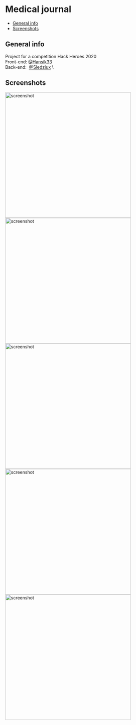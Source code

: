 # Medical journal
* [General info](#general-info) 
* [Screenshots](#screenshots)
## General info
Project for a competition Hack Heroes 2020 \
Front-end: [@Hansik33](https://github.com/Hansik33) \
Back-end: &nbsp;[@Sledziux](https://github.com/Sledziux) \
## Screenshots
<div>
<img src="https://i.imgur.com/GJZTVnm.jpg" alt="screenshot" width="400"/>
<img src="https://i.imgur.com/e2eHmsY.jpg" alt="screenshot" width="400"/>
<img src="https://i.imgur.com/IwN5UYc.jpg" alt="screenshot" width="400"/>
<img src="https://i.imgur.com/iW6VX4N.jpg" alt="screenshot" width="400"/>
<img src="https://i.imgur.com/YHWRe6i.jpg" alt="screenshot" width="400"/>
</div>

